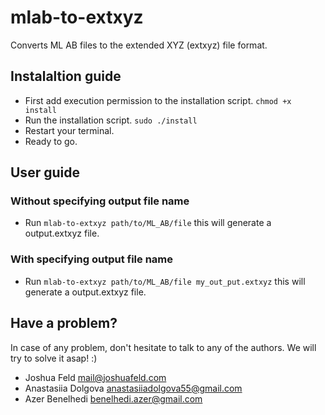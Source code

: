 # mlab-to-extxyz

Converts ML AB files to the extended XYZ (extxyz) file format.

## Instalaltion guide

- First add execution permission to the installation script. ```chmod +x install```
- Run the installation script. ```sudo ./install```
- Restart your terminal.
- Ready to go.


## User guide

### Without specifying output file name 
- Run ```mlab-to-extxyz path/to/ML_AB/file``` this will generate a output.extxyz file.

### With specifying output file name
- Run ```mlab-to-extxyz path/to/ML_AB/file my_out_put.extxyz``` this will generate a output.extxyz file.


## Have a problem?
In case of any problem, don't hesitate to talk to any of the authors. We will try to solve it asap! :)

- Joshua Feld mail@joshuafeld.com
- Anastasiia Dolgova anastasiiadolgova55@gmail.com
- Azer Benelhedi benelhedi.azer@gmail.com